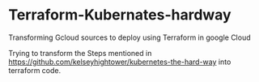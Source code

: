 # Terraform-Kubernates-hardway
Transforming Gcloud sources to deploy using Terraform in google Cloud

Trying to transform the Steps mentioned in https://github.com/kelseyhightower/kubernetes-the-hard-way into terraform code.
